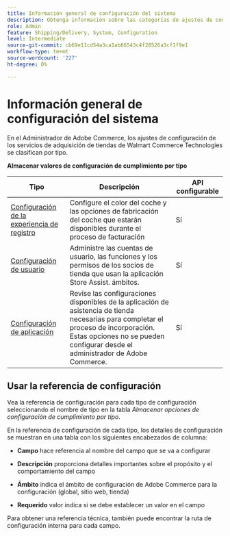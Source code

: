 ```yaml
---
title: Información general de configuración del sistema
description: Obtenga información sobre las categorías de ajustes de configuración de administración disponibles para la solución Store Fulfillment y cómo se configuran.
role: Admin
feature: Shipping/Delivery, System, Configuration
level: Intermediate
source-git-commit: cb69e11cd54a3ca1ab66543c4f28526a3cf1f9e1
workflow-type: tm+mt
source-wordcount: '227'
ht-degree: 0%

---
```


# Información general de configuración del sistema

En el Administrador de Adobe Commerce, los ajustes de configuración de los servicios de adquisición de tiendas de Walmart Commerce Technologies se clasifican por tipo.

**Almacenar valores de configuración de cumplimiento por tipo**

| **Tipo** | **Descripción** | **API configurable** |
|-------------------------------------------------------------------|--------------------------------------------------------------------------------------------------------------------------------------------------------------------------|----------------------|
| [Configuración de la experiencia de registro](store-location-map-provider-setup.md) | Configure el color del coche y las opciones de fabricación del coche que estarán disponibles durante el proceso de facturación | Sí |
| [Configuración de usuario](user-setup.md) | Administre las cuentas de usuario, las funciones y los permisos de los socios de tienda que usan la aplicación Store Assist. ámbitos. | Sí |
| [Configuración de aplicación](app-setup.md) | Revise las configuraciones disponibles de la aplicación de asistencia de tienda necesarias para completar el proceso de incorporación. Estas opciones no se pueden configurar desde el administrador de Adobe Commerce. | Sí |


## Usar la referencia de configuración

Vea la referencia de configuración para cada tipo de configuración seleccionando el nombre de tipo en la tabla _Almacenar opciones de configuración de cumplimiento por tipo_.

En la referencia de configuración de cada tipo, los detalles de configuración se muestran en una tabla con los siguientes encabezados de columna:

- **Campo** hace referencia al nombre del campo que se va a configurar

- **Descripción** proporciona detalles importantes sobre el propósito y el comportamiento del campo

- **Ámbito** indica el ámbito de configuración de Adobe Commerce para la configuración (global, sitio web, tienda)

- **Requerido** valor indica si se debe establecer un valor en el campo

Para obtener una referencia técnica, también puede encontrar la ruta de configuración interna para cada campo.

